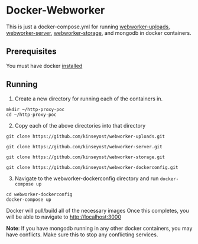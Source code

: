 # Docker-Webworker
This is just a docker-compose.yml for running [webworker-uploads](https://github.com/kinseyost/webworker-uploads),
[webworker-server](https://github.com/kinseyost/webworker-server), 
[webworker-storage](https://github.com/kinseyost/webworker-storage), and mongodb in docker containers.

## Prerequisites
You must have docker [installed](https://docs.docker.com/engine/installation/)

## Running
1. Create a new directory for running each of the containers in.
```
mkdir ~/http-proxy-poc
cd ~/http-proxy-poc
```
2. Copy each of the above directories into that directory
```
git clone https://github.com/kinseyost/webworker-uploads.git
```
```
git clone https://github.com/kinseyost/webworker-server.git
```
```
git clone https://github.com/kinseyost/webworker-storage.git
```
```
git clone https://github.com/kinseyost/webworker-dockerconfig.git
```
3. Navigate to the webworker-dockerconfig directory and run `docker-compose up`
```
cd webworker-dockerconfig
docker-compose up
```

Docker will pull/build all of the necessary images
Once this completes, you will be able to navigate to 
[http://localhost:3000](http://localhost:3000)

**Note**: If you have mongodb running in any other docker containers, you may have conflicts.  Make sure this to stop any conflicting services.